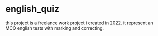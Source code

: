 # english_quiz
this project is a freelance work project i created in 2022. it represent an MCQ english tests with marking and correcting.


